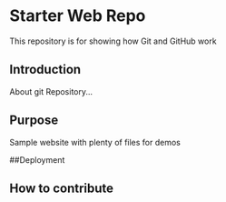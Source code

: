 # Starter Web Repo

This repository is for showing how Git and GitHub work
## Introduction

About git Repository...

## Purpose

Sample website with plenty of files for demos

##Deployment

## How to contribute